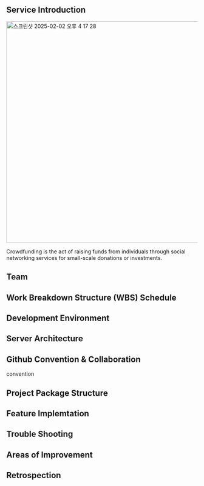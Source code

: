 ## Service Introduction
<img width="585" alt="스크린샷 2025-02-02 오후 4 17 28" src="https://github.com/user-attachments/assets/422bb5d6-dc0a-462c-8e87-c9592b7176da" />

Crowdfunding is the act of raising funds from individuals through social networking services for small-scale donations or investments. 


## Team

## Work Breakdown Structure (WBS) Schedule

## Development Environment


## Server Architecture

## Github Convention & Collaboration 
convention

## Project Package Structure

## Feature Implemtation

## Trouble Shooting

## Areas of Improvement

## Retrospection
